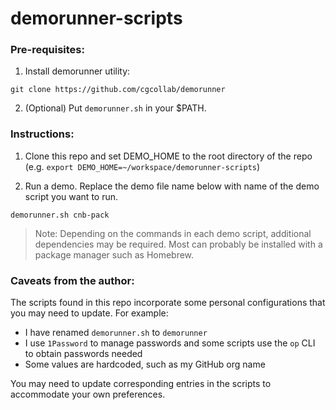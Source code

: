 # demorunner-scripts


### Pre-requisites:

1. Install demorunner utility:
```shell
git clone https://github.com/cgcollab/demorunner
```

2. (Optional) Put `demorunner.sh` in your $PATH.


### Instructions:

1. Clone this repo and set DEMO_HOME to the root directory of the repo (e.g. `export DEMO_HOME=~/workspace/demorunner-scripts`)

2. Run a demo. 
Replace the demo file name below with name of the demo script you want to run.
```shell
demorunner.sh cnb-pack
```

> Note: Depending on the commands in each demo script, additional dependencies may be required.
> Most can probably be installed with a package manager such as Homebrew.

### Caveats from the author:

The scripts found in this repo incorporate some personal configurations that you may need to update.
For example:
- I have renamed `demorunner.sh` to `demorunner`
- I use `1Password` to manage passwords and some scripts use the `op` CLI to obtain passwords needed
- Some values are hardcoded, such as my GitHub org name

You may need to update corresponding entries in the scripts to accommodate your own preferences.